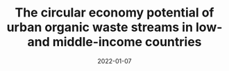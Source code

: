 ---
title: "The circular economy potential of urban organic waste streams in low- and middle-income countries"
collection: publications
permalink: /publication/2022_Ddiba_et_al_Circular_economy_potential
date: 2022-01-07
venue: 'Environment, Development and Sustainability'
paperurl: '/files/publications/2022_Ddiba_et_al_Circular_economy_potential.pdf'
link: 'https://doi.org/10.1007/s10668-021-01487-w'
#code: 'link to ISA dataverse goes here'
#github: 'link to github repo goes here'
citation: 'Ddiba, D., Andersson, K., Rosemarin, A., Schulte-Herbrüggen, H., & Dickin, S. 2022. &quot;The circular economy potential of urban organic waste streams in low- and middle-income countries.&quot; <i>Environment, Development and Sustainability</i> 24, 1116–1144. doi:10.1007/s10668-021-01487-w'
---